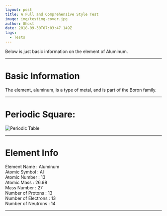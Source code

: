 ```yaml
---
layout: post
title: A Full and Comprehensive Style Test
image: img/testimg-cover.jpg
author: Ghost
date: 2018-09-30T07:03:47.149Z
tags: 
  - Tests
---
```


Below is just basic information on the element of Aluminum.

---

# Basic Information

The element, aluminum, is a type of metal, and is part of the Boron family.

---

# Periodic Square:
<img src="http://periodictable.com/Samples/013.21/s13.JPG" alt="Periodic Table"/>

---

# Element Info

Element Name : Aluminum <br/>
Atomic Symbol : Al <br/>
Atomic Number : 13 <br/>
Atomic Mass : 26.98 <br/>
Mass Number : 27 <br/>
Number of Protons : 13 <br/>
Number of Electrons : 13 <br/>
Number of Neutrons : 14 <br/>

---
